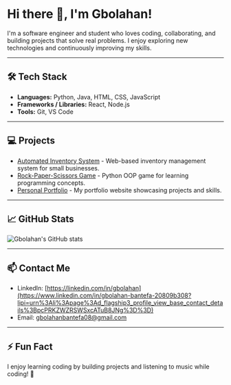 # Hi there 👋, I'm Gbolahan!

I'm a software engineer and student who loves coding, collaborating, and building projects that solve real problems. I enjoy exploring new technologies and continuously improving my skills.

---

## 🛠 Tech Stack

- **Languages:** Python, Java, HTML, CSS, JavaScript  
- **Frameworks / Libraries:** React, Node.js  
- **Tools:** Git, VS Code  

---

## 💻 Projects

- [Automated Inventory System](https://github.com/GbolahanBantefa/inventory-system) - Web-based inventory management system for small businesses.  
- [Rock-Paper-Scissors Game](https://github.com/GbolahanBantefa/rps-game) - Python OOP game for learning programming concepts.  
- [Personal Portfolio](https://github.com/GbolahanBantefa/portfolio) - My portfolio website showcasing projects and skills.  

---

## 📈 GitHub Stats

![Gbolahan's GitHub stats](https://github-readme-stats.vercel.app/api?username=Gbolahan-B&show_icons=true&theme=radical)

---

## 📫 Contact Me

- LinkedIn: [https://linkedin.com/in/gbolahan](https://www.linkedin.com/in/gbolahan-bantefa-20809b308?lipi=urn%3Ali%3Apage%3Ad_flagship3_profile_view_base_contact_details%3BpcPRKZWZRSWSxcATuB8JNg%3D%3D)
- Email: gbolahanbantefa08@gmail.com 

---

## ⚡ Fun Fact

I enjoy learning coding by building projects and listening to music while coding! 🎵
